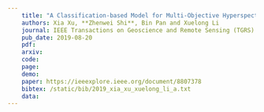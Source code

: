 ```yaml
---
    title: "A Classification-based Model for Multi-Objective Hyperspectral Sparse Unmixing"
    authors: Xia Xu, **Zhenwei Shi**, Bin Pan and Xuelong Li
    journal: IEEE Transactions on Geoscience and Remote Sensing (TGRS)
    pub_date: 2019-08-20
    pdf: 
    arxiv: 
    code: 
    page: 
    demo: 
    paper: https://ieeexplore.ieee.org/document/8807378
    bibtex: /static/bib/2019_xia_xu_xuelong_li_a.txt
    data:
---
```

    